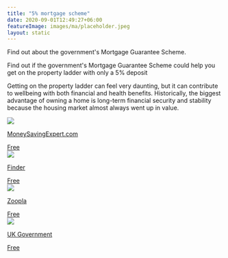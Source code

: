 ```yaml
---
title: "5% mortgage scheme"
date: 2020-09-01T12:49:27+06:00
featureImage: images/ma/placeholder.jpeg
layout: static
---
```


Find out about the government's Mortgage Guarantee Scheme.

Find out if the government's Mortgage Guarantee Scheme could help you get on the property ladder with only a 5% deposit

Getting on the property ladder can feel very daunting, but it can contribute to wellbeing with both financial and health benefits. Historically, the biggest advantage of owning a home is long-term financial security and stability because the housing market almost always went up in value.

<a class="ma-link" href="https://www.moneysavingexpert.com/mortgages/new-mortgage-scheme-for-5-deposit/"><div class="ma-card ma-card-Wealth"><div class="ma-icon"><img src ="/images/Icon-check - wealth - opacity.svg"/></div><div class="ma-name"><p>MoneySavingExpert.com</p></div><div class="ma-paid-text"><span>Free</span></div></div></a><a class="ma-link" href="https://www.finder.com/uk/low-deposit-mortgage-scheme"><div class="ma-card ma-card-Wealth"><div class="ma-icon"><img src ="/images/Icon-check - wealth - opacity.svg"/></div><div class="ma-name"><p>Finder</p></div><div class="ma-paid-text"><span>Free</span></div></div></a><a class="ma-link" href="https://www.zoopla.co.uk/discover/buying/the-95-mortgage-guarantee-scheme-your-key-questions-answered/"><div class="ma-card ma-card-Wealth"><div class="ma-icon"><img src ="/images/Icon-check - wealth - opacity.svg"/></div><div class="ma-name"><p>Zoopla</p></div><div class="ma-paid-text"><span>Free</span></div></div></a><a class="ma-link" href="https://www.gov.uk/government/news/government-extends-mortgage-guarantee-scheme"><div class="ma-card ma-card-Wealth"><div class="ma-icon"><img src ="/images/Icon-check - wealth - opacity.svg"/></div><div class="ma-name"><p>UK Government</p></div><div class="ma-paid-text"><span>Free</span></div></div></a>  

<br/><br/>






